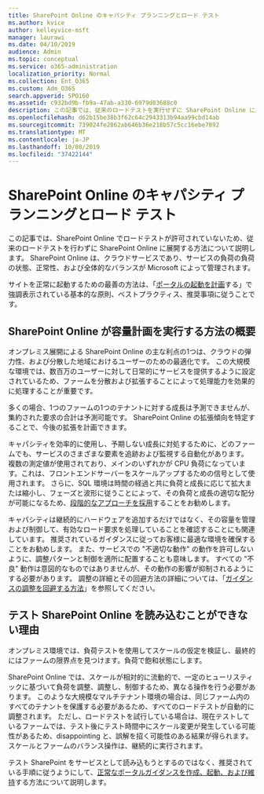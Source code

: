 ```yaml
---
title: SharePoint Online のキャパシティ プランニングとロード テスト
ms.author: kvice
author: kelleyvice-msft
manager: laurawi
ms.date: 04/10/2019
audience: Admin
ms.topic: conceptual
ms.service: o365-administration
localization_priority: Normal
ms.collection: Ent_O365
ms.custom: Adm_O365
search.appverid: SPO160
ms.assetid: c932bd9b-fb9a-47ab-a330-6979d03688c0
description: この記事では、従来のロードテストを実行せずに SharePoint Online に展開する方法について説明します。これは許可されていないためです。
ms.openlocfilehash: d62b15be38b3f62c64c2943313b94aa99cbd14ab
ms.sourcegitcommit: 739024fe2862ab646b36e218b57c5cc16ebe7892
ms.translationtype: MT
ms.contentlocale: ja-JP
ms.lasthandoff: 10/08/2019
ms.locfileid: "37422144"
---
```

# <a name="capacity-planning-and-load-testing-sharepoint-online"></a>SharePoint Online のキャパシティ プランニングとロード テスト
この記事では、SharePoint Online でロードテストが許可されていないため、従来のロードテストを行わずに SharePoint Online に展開する方法について説明します。 SharePoint Online は、クラウドサービスであり、サービスの負荷の負荷の状態、正常性、および全体的なバランスが Microsoft によって管理されます。
  
サイトを正常に起動するための最善の方法は、「[ポータルの起動を計画](https://docs.microsoft.com/office365/enterprise/planportallaunchroll-out)する」で強調表示されている基本的な原則、ベストプラクティス、推奨事項に従うことです。

## <a name="overview-of-how-sharepoint-online-performs-capacity-planning"></a>SharePoint Online が容量計画を実行する方法の概要 
オンプレミス展開による SharePoint Online の主な利点の1つは、クラウドの弾力性、および分散した地域におけるユーザーのための最適化です。 この大規模な環境では、数百万のユーザーに対して日常的にサービスを提供するように設定されているため、ファームを分散および拡張することによって処理能力を効果的に処理することが重要です。
  
多くの場合、1つのファームの1つのテナントに対する成長は予測できませんが、集約された要求の合計は予測可能です。 SharePoint Online の拡張傾向を特定することで、今後の拡張を計画できます。
  
キャパシティを効率的に使用し、予期しない成長に対処するために、どのファームでも、サービスのさまざまな要素を追跡および監視する自動化があります。 複数の測定値が使用されており、メインのいずれかが CPU 負荷になっています。これは、フロントエンドサーバーをスケールアップするための信号として使用されます。 さらに、SQL 環境は時間の経過と共に負荷と成長に応じて拡大または縮小し、フェーズと波形に従うことによって、その負荷と成長の適切な配分が可能になるため、[段階的なアプローチを採用](https://docs.microsoft.com/office365/enterprise/planportallaunchroll-out)することをお勧めします。 

キャパシティは継続的にハードウェアを追加するだけではなく、その容量を管理および制御して、有効なロード要求を処理していることを確認することにも関連しています。 推奨されているガイダンスに従ってお客様に最適な環境を確保することをお勧めします。 また、サービスでの "不適切な動作" の動作を許可しないように、調整パターンと制御を適所に配置することも意味します。 すべての "不良" 動作は意図的なものではありませんが、その動作の影響が抑制されるようにする必要があります。 調整の詳細とその回避方法の詳細については、「[ガイダンスの調整を回避する方法](https://docs.microsoft.com/sharepoint/dev/general-development/how-to-avoid-getting-throttled-or-blocked-in-sharepoint-online)」を参照してください。

## <a name="why-you-cannot-load-test-sharepoint-online"></a>テスト SharePoint Online を読み込むことができない理由
オンプレミス環境では、負荷テストを使用してスケールの仮定を検証し、最終的にはファームの限界点を見つけます。負荷で飽和状態にします。 

SharePoint Online では、スケールが相対的に流動的で、一定のヒューリスティックに基づいて負荷を調整、調整し、制御するため、異なる操作を行う必要があります。 このような大規模なマルチテナント環境の場合は、同じファーム内のすべてのテナントを保護する必要があるため、すべてのロードテストが自動的に調整されます。 ただし、ロードテストを試行している場合は、現在テストしているファームでは、テスト後にテスト時間中にスケール変更が発生している可能性があるため、disappointing と、誤解を招く可能性のある結果が得られます。スケールとファームのバランス操作は、継続的に実行されます。

テスト SharePoint をサービスとして読み込もうとするのではなく、推奨されている手順に従うようにして、[正常なポータルガイダンスを作成、起動、および維持](https://go.microsoft.com/fwlink/?linkid=2105838)する方法について説明します。
